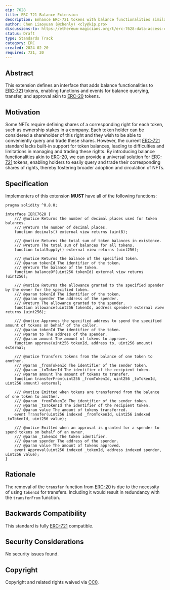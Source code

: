 ```yaml
---
eip: 7628
title: ERC-721 Balance Extension
description: Enhance ERC-721 tokens with balance functionalities similar to ERC-20.
author: Chen Liaoyuan (@chenly) <cly@kip.pro>
discussions-to: https://ethereum-magicians.org/t/erc-7628-data-access-control/18744
status: Draft
type: Standards Track
category: ERC
created: 2024-02-20
requires: 721, 20
---
```


## Abstract

This extension defines an interface that adds balance functionalities to [ERC-721](./eip-721.md) tokens, enabling functions and events for balance querying, transfer, and approval akin to [ERC-20](./eip-20.md) tokens.

## Motivation

Some NFTs require defining shares of a corresponding right for each token, such as ownership stakes in a company. Each token holder can be considered a shareholder of this right and they wish to be able to conveniently query and trade these shares. However, the current [ERC-721](./eip-721.md) standard lacks built-in support for token balances, leading to difficulties and limitations in managing and trading these rights. By introducing balance functionalities akin to [ERC-20](./eip-20.md), we can provide a universal solution for [ERC-721](./eip-721.md) tokens, enabling holders to easily query and trade their corresponding shares of rights, thereby fostering broader adoption and circulation of NFTs.

## Specification

Implementers of this extension **MUST** have all of the following functions:

```solidity
pragma solidity ^0.8.0;

interface IERC7628 {
    /// @notice Returns the number of decimal places used for token balances.
    /// @return The number of decimal places.
    function decimals() external view returns (uint8);

    /// @notice Returns the total sum of token balances in existence.
    /// @return The total sum of balances for all tokens.
    function totalSupply() external view returns (uint256);

    /// @notice Returns the balance of the specified token.
    /// @param tokenId The identifier of the token.
    /// @return The balance of the token.
    function balanceOf(uint256 tokenId) external view returns (uint256);

    /// @notice Returns the allowance granted to the specified spender by the owner for the specified token.
    /// @param tokenId The identifier of the token.
    /// @param spender The address of the spender.
    /// @return The allowance granted to the spender.
    function allowance(uint256 tokenId, address spender) external view returns (uint256);

    /// @notice Approves the specified address to spend the specified amount of tokens on behalf of the caller.
    /// @param tokenId The identifier of the token.
    /// @param to The address of the spender.
    /// @param amount The amount of tokens to approve.
    function approve(uint256 tokenId, address to, uint256 amount) external;

    /// @notice Transfers tokens from the balance of one token to another.
    /// @param _fromTokenId The identifier of the sender token.
    /// @param _toTokenId The identifier of the recipient token.
    /// @param amount The amount of tokens to transfer.
    function transferFrom(uint256 _fromTokenId, uint256 _toTokenId, uint256 amount) external;

    /// @notice Emitted when tokens are transferred from the balance of one token to another.
    /// @param _fromTokenId The identifier of the sender token.
    /// @param _toTokenId The identifier of the recipient token.
    /// @param value The amount of tokens transferred.
    event Transfer(uint256 indexed _fromTokenId, uint256 indexed _toTokenId, uint256 value);

    /// @notice Emitted when an approval is granted for a spender to spend tokens on behalf of an owner.
    /// @param _tokenId The token identifier.
    /// @param spender The address of the spender.
    /// @param value The amount of tokens approved.
    event Approval(uint256 indexed _tokenId, address indexed spender, uint256 value);
}
```

## Rationale

The removal of the `transfer` function from [ERC-20](./eip-20.md) is due to the necessity of using `tokenId` for transfers. Including it would result in redundancy with the `transferFrom` function.

## Backwards Compatibility

This standard is fully [ERC-721](./eip-721.md) compatible.

## Security Considerations

No security issues found.

## Copyright

Copyright and related rights waived via [CC0](../LICENSE.md).
